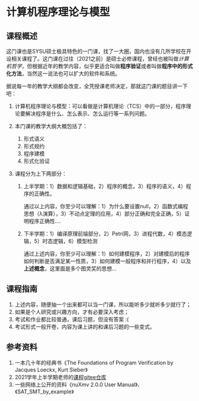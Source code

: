 # 计算机程序理论与模型

## 课程概述

这门课也是SYSU硕士极具特色的一门课，找了一大圈，国内也没有几所学校在开设相关课程了。这门课在过往（2021之前）是硕士必修课程，曾经也被叫做*计算机哲学*，但根据近年的教学内容，似乎更适合叫做**程序验证**或者叫做**程序中的形式化方法**，当然这一说法也可以扩大的软件和系统。

据说每一年的教学大纲都会改变，全凭授课老师决定，那就这门课的题目讲一下吧：

1. 计算机程序理论与模型：可以看做是计算机理论（TCS）中的一部分，程序理论要解决程序是什么、怎么表示、怎么运行等一系列问题。

2. 本门课的教学大纲大概包括了：

   1. 形式语义
   2. 形式规约
   3. 程序建模
   4. 形式化验证

3. 课程分为上下两部分：

   1. 上半学期：1）数据和逻辑基础，2）程序的概念，3）程序的语义，4）程序的正确性。

      通过以上内容，你至少可以理解：1）为什么要设置null，2）函数式编程思想（λ演算），3）不动点定理的应用，4）部分正确和完全正确，5）证明程序正确性....

   2. 下半学期：1）编译原理前端部分，2）Petri网，3）进程代数，4）模态逻辑，5）时态逻辑，6）模型检测

      通过上述内容，你至少可以理解：1）如何建模程序，2）对建模后的程序如何判断是否满足某一性质，3）如何建模一般程序和并行程序，4）以及**上述概念**，这里面是多个图灵奖的思想...

## 课程指南

1. 上述内容，随便抽一个出来都可以当一门课，所以能听多少就听多少就行了；
2. 如果是个人研究或兴趣方向，才有必要深入考虑；
3. 考试和作业都比较普通，课后习题，但没有答案 :(
4. 考试形式一般开卷，内容为课上讲的和课后习题的一些变式。

## 参考资料

1. 一本几十年的经典书《The Foundations of Program Verification by Jacques Loeckx, Kurt Sieber》
2. 2021学年上半学期老师的[课程gitee仓库](https://gitee.com/cssysu/thoeries-of-programming)
3. 一些网络上公开的资料《nuXmv 2.0.0 User Manual》、《SAT_SMT_by_example》